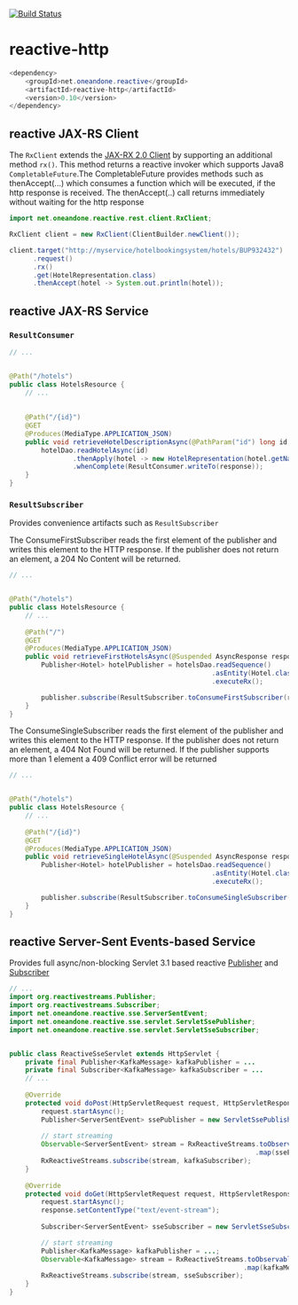 [![Build Status](https://travis-ci.org/1and1/reactive.svg)](https://travis-ci.org/1and1/reactive)

# reactive-http
``` java
<dependency>
    <groupId>net.oneandone.reactive</groupId>
    <artifactId>reactive-http</artifactId>
    <version>0.10</version>
</dependency>
```

## reactive JAX-RS Client
The `RxClient` extends the [JAX-RX 2.0 Client](http://docs.oracle.com/javaee/7/api/javax/ws/rs/client/Client.html) by supporting an additional method `rx()`. This method returns a reactive invoker which supports  Java8 `CompletableFuture`.The CompletableFuture provides methods such as thenAccept(...) which consumes a function which will be executed, if the http response is received. The thenAccept(..) call returns immediately without waiting for the http response         

``` java
import net.oneandone.reactive.rest.client.RxClient;

RxClient client = new RxClient(ClientBuilder.newClient());

client.target("http://myservice/hotelbookingsystem/hotels/BUP932432")
      .request()
	  .rx()        
      .get(HotelRepresentation.class)
      .thenAccept(hotel -> System.out.println(hotel));
```


## reactive JAX-RS Service

### `ResultConsumer`

``` java
// ...


@Path("/hotels")
public class HotelsResource {
    // ...    
    
    
    @Path("/{id}")
    @GET
    @Produces(MediaType.APPLICATION_JSON)
    public void retrieveHotelDescriptionAsync(@PathParam("id") long id, @Suspended AsyncResponse response) {
        hotelDao.readHotelAsync(id)
                .thenApply(hotel -> new HotelRepresentation(hotel.getName(), hotel.getDescription()))
                .whenComplete(ResultConsumer.writeTo(response));
    }
}
```


### `ResultSubscriber`
Provides convenience artifacts such as `ResultSubscriber`

The ConsumeFirstSubscriber reads the first element of the publisher and writes this element to the HTTP response. 
If the publisher does not return an element, a 204 No Content will be returned.

``` java
// ...


@Path("/hotels")
public class HotelsResource {
    // ...    
    
    @Path("/")
    @GET
    @Produces(MediaType.APPLICATION_JSON)
    public void retrieveFirstHotelsAsync(@Suspended AsyncResponse response) {
    	Publisher<Hotel> hotelPublisher = hotelsDao.readSequence()
        		                                   .asEntity(Hotel.class)
												   .executeRx();

        publisher.subscribe(ResultSubscriber.toConsumeFirstSubscriber(response));
    }
}
```


The ConsumeSingleSubscriber reads the first element of the publisher and writes this element to the HTTP response. 
If the publisher does not return an element, a 404 Not Found will be returned. If the publisher supports more than 1 element a
409 Conflict error will be returned

``` java
// ...


@Path("/hotels")
public class HotelsResource {
    // ...    
    
    @Path("/{id}")
    @GET
    @Produces(MediaType.APPLICATION_JSON)
    public void retrieveSingleHotelAsync(@Suspended AsyncResponse response) {
    	Publisher<Hotel> hotelPublisher = hotelsDao.readSequence()
        		                                   .asEntity(Hotel.class)
												   .executeRx();

        publisher.subscribe(ResultSubscriber.toConsumeSingleSubscriber(response));  
    }
}
```


## reactive Server-Sent Events-based Service
Provides full async/non-blocking Servlet 3.1 based reactive [Publisher](http://www.reactive-streams.org) and [Subscriber](http://www.reactive-streams.org) 

``` java
// ...    
import org.reactivestreams.Publisher;
import org.reactivestreams.Subscriber;
import net.oneandone.reactive.sse.ServerSentEvent;
import net.oneandone.reactive.sse.servlet.ServletSsePublisher;
import net.oneandone.reactive.sse.servlet.ServletSseSubscriber;


public class ReactiveSseServlet extends HttpServlet {
    private final Publisher<KafkaMessage> kafkaPublisher = ...
	private final Subscriber<KafkaMessage> kafkaSubscriber = ... 
    // ...    
    
    @Override
    protected void doPost(HttpServletRequest request, HttpServletResponse response) throws ServletException, IOException {
        request.startAsync();
        Publisher<ServerSentEvent> ssePublisher = new ServletSsePublisher(request.getInputStream());
        
        // start streaming
        Observable<ServerSentEvent> stream = RxReactiveStreams.toObservable(ssePublisher)
                                                              .map(sseEvent -> KafkaMessage.newMessage().data(sseEvent.getData()));
        RxReactiveStreams.subscribe(stream, kafkaSubscriber);
    }
    
    @Override
    protected void doGet(HttpServletRequest request, HttpServletResponse response) throws ServletException, IOException {
        request.startAsync();
        response.setContentType("text/event-stream");
        
	    Subscriber<ServerSentEvent> sseSubscriber = new ServletSseSubscriber(response.getOutputStream());

		// start streaming         
        Publisher<KafkaMessage> kafkaPublisher = ...;
        Observable<KafkaMessage> stream = RxReactiveStreams.toObservable(kafkaPublisher)
                                                           .map(kafkaMessage -> ServerSentEvent.newEvent().data(kafkaMessage.getData()));
        RxReactiveStreams.subscribe(stream, sseSubscriber);
    }
}
```

